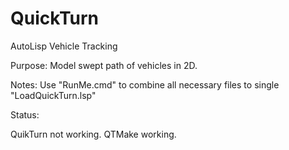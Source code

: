 # QuickTurn
AutoLisp Vehicle Tracking

Purpose:  Model swept path of vehicles in 2D.

Notes:  Use "RunMe.cmd" to combine all necessary files to single "LoadQuickTurn.lsp"

Status:

QuikTurn not working.
QTMake working.
